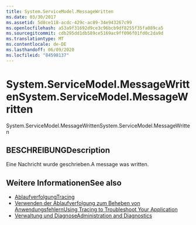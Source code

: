 ```yaml
---
title: System.ServiceModel.MessageWritten
ms.date: 03/30/2017
ms.assetid: 5d8ce118-acdc-429c-ac89-34e943267c99
ms.openlocfilehash: a53a9f31692d9ce3c96bcb9df8255f35fa089ca5
ms.sourcegitcommit: cdb295dd1db589ce5169ac9ff096f01fd0c2da9d
ms.translationtype: MT
ms.contentlocale: de-DE
ms.lasthandoff: 06/09/2020
ms.locfileid: "84598137"
---
```

# <a name="systemservicemodelmessagewritten"></a><span data-ttu-id="c59af-102">System.ServiceModel.MessageWritten</span><span class="sxs-lookup"><span data-stu-id="c59af-102">System.ServiceModel.MessageWritten</span></span>
<span data-ttu-id="c59af-103">System.ServiceModel.MessageWritten</span><span class="sxs-lookup"><span data-stu-id="c59af-103">System.ServiceModel.MessageWritten</span></span>  
  
## <a name="description"></a><span data-ttu-id="c59af-104">BESCHREIBUNG</span><span class="sxs-lookup"><span data-stu-id="c59af-104">Description</span></span>  
 <span data-ttu-id="c59af-105">Eine Nachricht wurde geschrieben.</span><span class="sxs-lookup"><span data-stu-id="c59af-105">A message was written.</span></span>  
  
## <a name="see-also"></a><span data-ttu-id="c59af-106">Weitere Informationen</span><span class="sxs-lookup"><span data-stu-id="c59af-106">See also</span></span>

- [<span data-ttu-id="c59af-107">Ablaufverfolgung</span><span class="sxs-lookup"><span data-stu-id="c59af-107">Tracing</span></span>](index.md)
- [<span data-ttu-id="c59af-108">Verwenden der Ablaufverfolgung zum Beheben von Anwendungsfehlern</span><span class="sxs-lookup"><span data-stu-id="c59af-108">Using Tracing to Troubleshoot Your Application</span></span>](using-tracing-to-troubleshoot-your-application.md)
- [<span data-ttu-id="c59af-109">Verwaltung und Diagnose</span><span class="sxs-lookup"><span data-stu-id="c59af-109">Administration and Diagnostics</span></span>](../index.md)
